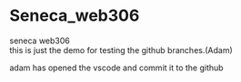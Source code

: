 # Seneca_web306
seneca web306
<br/>
this is just the demo for testing the github branches.(Adam)
<br/>

adam has opened the vscode and commit it to the github
